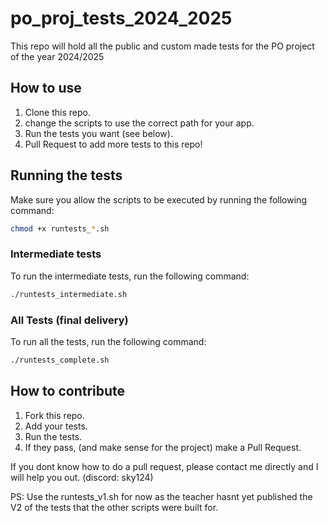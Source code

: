 # po_proj_tests_2024_2025

This repo will hold all the public and custom made tests for the PO project of the year 2024/2025

## How to use

1. Clone this repo.
2. change the scripts to use the correct path for your app.
3. Run the tests you want (see below).
4. Pull Request to add more tests to this repo!

## Running the tests

Make sure you allow the scripts to be executed by running the following command:

```bash
chmod +x runtests_*.sh
```

### Intermediate tests

To run the intermediate tests, run the following command:

```bash
./runtests_intermediate.sh
```

### All Tests (final delivery)

To run all the tests, run the following command:

```bash
./runtests_complete.sh
```

## How to contribute

1. Fork this repo.
2. Add your tests.
3. Run the tests.
4. If they pass, (and make sense for the project) make a Pull Request.

If you dont know how to do a pull request, please contact me directly and I will help you out. (discord: sky124)

PS: Use the runtests_v1.sh for now as the teacher hasnt yet published the V2 of the tests that the other scripts were built for.
